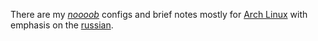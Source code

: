 There are my *[noooob](https://4.bp.blogspot.com/-GvnE_Mb3cho/W0c89LlPVbI/AAAAAAAAcVY/LxbT1uVf0E03TV0Ne6veKXE9iWbSk27JwCLcBGAs/s1600/7.gif)*
configs and brief notes mostly for [Arch Linux](https://www.archlinux.org/) with emphasis on the
[russian](http://www.mk.ru/upload/entities/2016/10/28/articles/detailPicture/7a/78/31/480953308_3598083.jpg).
